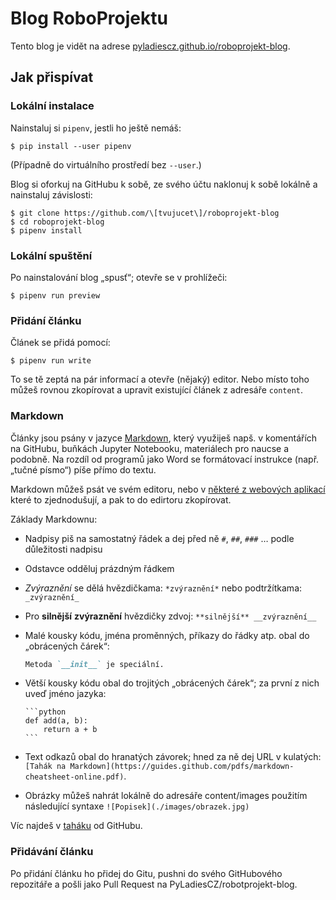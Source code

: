 # Blog RoboProjektu

Tento blog je vidět na adrese [pyladiescz.github.io/roboprojekt-blog](https://pyladiescz.github.io/roboprojekt-blog).

## Jak přispívat

### Lokální instalace

Nainstaluj si `pipenv`, jestli ho ještě nemáš:
```
$ pip install --user pipenv
```
(Případně do virtuálního prostředí bez `--user`.)

Blog si oforkuj na GitHubu k sobě, ze svého účtu naklonuj k sobě lokálně a nainstaluj závislosti:

```console
$ git clone https://github.com/\[tvujucet\]/roboprojekt-blog
$ cd roboprojekt-blog
$ pipenv install
```
### Lokální spuštění
Po nainstalování blog „spusť“; otevře se v prohlížeči:
```console
$ pipenv run preview
```
### Přidání článku
Článek se přidá pomocí:
```
$ pipenv run write
```
To se tě zeptá na pár informací a otevře (nějaký) editor.
Nebo místo toho můžeš rovnou zkopírovat a upravit existující článek z adresáře `content`.

### Markdown

Články jsou psány v jazyce [Markdown](https://guides.github.com/pdfs/markdown-cheatsheet-online.pdf), který využiješ napš. v komentářích na GitHubu, buňkách Jupyter Notebooku, materiálech pro naucse a podobně. Na rozdíl od programů jako Word se formátovací instrukce (např. „tučné písmo“) píše přímo do textu.

Markdown můžeš psát ve svém editoru, nebo v [některé z webových aplikací](https://stackedit.io/app) které to zjednodušují, a pak to do edirtoru zkopírovat.

Základy Markdownu:

* Nadpisy piš na samostatný řádek a dej před ně `#`, `##`, `###` … podle důležitosti nadpisu
* Odstavce odděluj prázdným řádkem
* *Zvýraznění* se dělá hvězdičkama: `*zvýraznění*` nebo podtržítkama: `_zvýraznění_`
* Pro **silnější** __zvýraznění__  hvězdičky zdvoj: `**silnější** __zvýraznění__`
* Malé kousky kódu, jména proměnných, příkazy do řádky atp. obal do „obrácených čárek“:
  ```markdown
  Metoda `__init__` je speciální.
  ```
* Větší kousky kódu obal do trojitých „obrácených čárek“; za první z nich uveď jméno jazyka:

      ```python
      def add(a, b):
          return a + b
      ```
* Text odkazů obal do hranatých závorek; hned za ně dej URL v kulatých: `[Tahák na Markdown](https://guides.github.com/pdfs/markdown-cheatsheet-online.pdf)`.
* Obrázky můžeš nahrát lokálně do adresáře content/images použitím následující syntaxe `![Popisek](./images/obrazek.jpg)`

Víc najdeš v [taháku](https://guides.github.com/pdfs/markdown-cheatsheet-online.pdf) od GitHubu.

### Přidávání článku

Po přidání článku ho přidej do Gitu, pushni do svého GitHubového repozitáře a pošli jako Pull Request na PyLadiesCZ/robotprojekt-blog.
